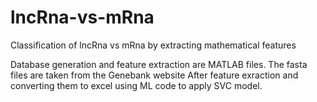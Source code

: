 # lncRna-vs-mRna
Classification of lncRna vs mRna by extracting mathematical features

Database generation and feature extraction are MATLAB files.
The fasta files are taken from the Genebank website
After feature exraction and converting them to excel using ML code to apply SVC model.
